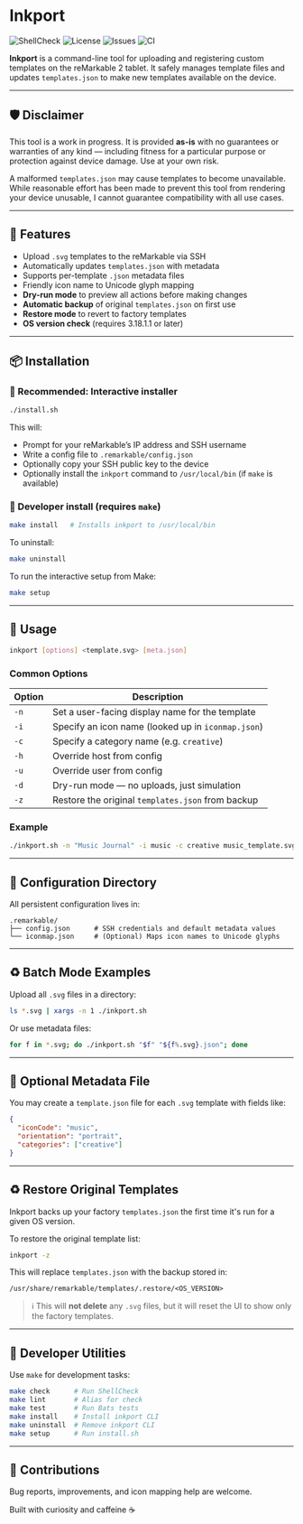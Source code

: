 # Inkport

![ShellCheck](https://img.shields.io/badge/lint-shellcheck-brightgreen?logo=gnu-bash)
![License](https://img.shields.io/github/license/ejkreboot/inkport)
![Issues](https://img.shields.io/github/issues/ejkreboot/inkport)
![CI](https://github.com/ejkreboot/inkport/actions/workflows/test.yml/badge.svg)

**Inkport** is a command-line tool for uploading and registering custom templates on the reMarkable 2 tablet. It safely manages template files and updates `templates.json` to make new templates available on the device.

---

## 🛡️ Disclaimer

This tool is a work in progress. It is provided **as-is** with no guarantees or warranties of any kind — including fitness for a particular purpose or protection against device damage. Use at your own risk.

A malformed `templates.json` may cause templates to become unavailable. While reasonable effort has been made to prevent this tool from rendering your device unusable, I cannot guarantee compatibility with all use cases.

---

## 🚀 Features

- Upload `.svg` templates to the reMarkable via SSH
- Automatically updates `templates.json` with metadata
- Supports per-template `.json` metadata files
- Friendly icon name to Unicode glyph mapping
- **Dry-run mode** to preview all actions before making changes
- **Automatic backup** of original `templates.json` on first use
- **Restore mode** to revert to factory templates
- **OS version check** (requires 3.18.1.1 or later)

---

## 📦 Installation

### 🔹 Recommended: Interactive installer

```bash
./install.sh
```

This will:

- Prompt for your reMarkable’s IP address and SSH username
- Write a config file to `.remarkable/config.json`
- Optionally copy your SSH public key to the device
- Optionally install the `inkport` command to `/usr/local/bin` (if `make` is available)

### 🔹 Developer install (requires `make`)

```bash
make install   # Installs inkport to /usr/local/bin
```

To uninstall:

```bash
make uninstall
```

To run the interactive setup from Make:

```bash
make setup
```

---

## 🧐 Usage

```bash
inkport [options] <template.svg> [meta.json]
```

### Common Options

| Option | Description                                        |
|--------|----------------------------------------------------|
| `-n`   | Set a user-facing display name for the template    |
| `-i`   | Specify an icon name (looked up in `iconmap.json`) |
| `-c`   | Specify a category name (e.g. `creative`)          |
| `-h`   | Override host from config                          |
| `-u`   | Override user from config                          |
| `-d`   | Dry-run mode — no uploads, just simulation         |
| `-z`   | Restore the original `templates.json` from backup  |

### Example

```bash
./inkport.sh -n "Music Journal" -i music -c creative music_template.svg music_template.json
```

---

## 📁 Configuration Directory

All persistent configuration lives in:

```
.remarkable/
├── config.json      # SSH credentials and default metadata values
└── iconmap.json     # (Optional) Maps icon names to Unicode glyphs
```

---

## ♻️ Batch Mode Examples

Upload all `.svg` files in a directory:

```bash
ls *.svg | xargs -n 1 ./inkport.sh
```

Or use metadata files:

```bash
for f in *.svg; do ./inkport.sh "$f" "${f%.svg}.json"; done
```

---

## 📝 Optional Metadata File

You may create a `template.json` file for each `.svg` template with fields like:

```json
{
  "iconCode": "music",
  "orientation": "portrait",
  "categories": ["creative"]
}
```

---

## ♻️ Restore Original Templates

Inkport backs up your factory `templates.json` the first time it's run for a given OS version.

To restore the original template list:

```bash
inkport -z
```

This will replace `templates.json` with the backup stored in:

```
/usr/share/remarkable/templates/.restore/<OS_VERSION>
```

> ℹ️ This will **not delete** any `.svg` files, but it will reset the UI to show only the factory templates.

---

## 🧪 Developer Utilities

Use `make` for development tasks:

```bash
make check      # Run ShellCheck
make lint       # Alias for check
make test       # Run Bats tests
make install    # Install inkport CLI
make uninstall  # Remove inkport CLI
make setup      # Run install.sh
```

---

## 💬 Contributions

Bug reports, improvements, and icon mapping help are welcome.

Built with curiosity and caffeine ☕️

